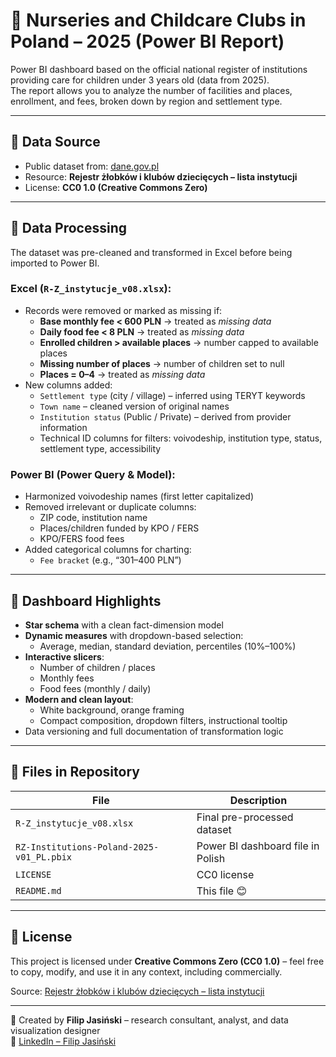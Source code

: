 # 👶 Nurseries and Childcare Clubs in Poland – 2025 (Power BI Report)

Power BI dashboard based on the official national register of institutions providing care for children under 3 years old (data from 2025).  
The report allows you to analyze the number of facilities and places, enrollment, and fees, broken down by region and settlement type.

---

## 🔧 Data Source

- Public dataset from: [dane.gov.pl](https://dane.gov.pl/pl/dataset/4802)
- Resource: **Rejestr żłobków i klubów dziecięcych – lista instytucji**  
- License: **CC0 1.0 (Creative Commons Zero)**

---

## 🧹 Data Processing

The dataset was pre-cleaned and transformed in Excel before being imported to Power BI.

### Excel (`R-Z_instytucje_v08.xlsx`):

- Records were removed or marked as missing if:
  - **Base monthly fee < 600 PLN** → treated as *missing data*
  - **Daily food fee < 8 PLN** → treated as *missing data*
  - **Enrolled children > available places** → number capped to available places
  - **Missing number of places** → number of children set to null
  - **Places = 0–4** → treated as *missing data*
- New columns added:
  - `Settlement type` (city / village) – inferred using TERYT keywords
  - `Town name` – cleaned version of original names
  - `Institution status` (Public / Private) – derived from provider information
  - Technical ID columns for filters: voivodeship, institution type, status, settlement type, accessibility

### Power BI (Power Query & Model):

- Harmonized voivodeship names (first letter capitalized)
- Removed irrelevant or duplicate columns:
  - ZIP code, institution name
  - Places/children funded by KPO / FERS
  - KPO/FERS food fees
- Added categorical columns for charting:
  - `Fee bracket` (e.g., “301–400 PLN”)

---

## 🌟 Dashboard Highlights

- **Star schema** with a clean fact-dimension model
- **Dynamic measures** with dropdown-based selection:
  - Average, median, standard deviation, percentiles (10%–100%)
- **Interactive slicers**:
  - Number of children / places
  - Monthly fees
  - Food fees (monthly / daily)
- **Modern and clean layout**:
  - White background, orange framing
  - Compact composition, dropdown filters, instructional tooltip
- Data versioning and full documentation of transformation logic

---

## 📁 Files in Repository

| File | Description |
|------|-------------|
| `R-Z_instytucje_v08.xlsx` | Final pre-processed dataset |
| `RZ-Institutions-Poland-2025-v01_PL.pbix` | Power BI dashboard file in Polish |
| `LICENSE` | CC0 license |
| `README.md` | This file 😊 |

---

## 📎 License

This project is licensed under **Creative Commons Zero (CC0 1.0)** – feel free to copy, modify, and use it in any context, including commercially.

Source: [Rejestr żłobków i klubów dziecięcych – lista instytucji](https://dane.gov.pl/pl/dataset/4802)

---

📌 Created by **Filip Jasiński** – research consultant, analyst, and data visualization designer  
🔗 [LinkedIn – Filip Jasiński](https://www.linkedin.com/in/filip-j-80689681/)
